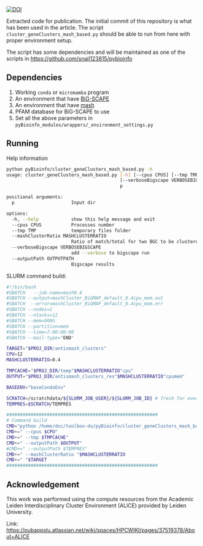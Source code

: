 
[![DOI](https://zenodo.org/badge/787321091.svg)](https://zenodo.org/doi/10.5281/zenodo.10978017)

Extracted code for publication. The initial commit of this repository is what has been used in the article. The script `cluster_geneClusters_mash_based.py` should be able to run from here with proper environment setup.

The script has some dependencies and will be maintained as one of the scripts in https://github.com/snail123815/pybioinfo

## Dependencies

1. Working `conda` or `micromamba` program 
2. An environment that have [BiG-SCAPE](https://github.com/medema-group/BiG-SCAPE)
3. An environment that have [mash](https://github.com/marbl/Mash)
4. PFAM database for BiG-SCAPE to use
5. Set all the above parameters in `pyBioinfo_modules/wrappers/_environment_settings.py`

## Running

Help information

```sh
python pyBioinfo/cluster_geneClusters_mash_based.py -h
usage: cluster_geneClusters_mash_based.py [-h] [--cpus CPUS] [--tmp TMP] [--mashClusterRatio MASHCLUSTERRATIO]
                                          [--verboseBigscape VERBOSEBIGSCAPE] --outputPath OUTPUTPATH
                                          p

positional arguments:
  p                     Input dir

options:
  -h, --help            show this help message and exit
  --cpus CPUS           Processes number
  --tmp TMP             temporary files folder
  --mashClusterRatio MASHCLUSTERRATIO
                        Ratio of match/total for two BGC to be clustered
  --verboseBigscape VERBOSEBIGSCAPE
                        add --verbose to bigscape run
  --outputPath OUTPUTPATH
                        Bigscape results
```

SLURM command build:

```sh
#!/bin/bash
#SBATCH   --job-name=mash0.4
#SBATCH --output=mashCluster_BiGMAP_default_0.4cpu_mem.out
#SBATCH  --error=mashCluster_BiGMAP_default_0.4cpu_mem.err
#SBATCH --nodes=1
#SBATCH --ntasks=12
#SBATCH --mem=900G
#SBATCH --partition=mem
#SBATCH --time=7-00:00:00
#SBATCH --mail-type="END"

TARGET="$PROJ_DIR/antismash_clusters"
CPU=12
MASHCLUSTERRATIO=0.4

TMPCACHE="$PROJ_DIR/temp"$MASHCLUSTERRATIO"cpu"
OUTPUT="$PROJ_DIR/antismash_clusters_res"$MASHCLUSTERRATIO"cpumem"

BASEENV="baseCondaEnv"

SCRATCH=/scratchdata/${SLURM_JOB_USER}/${SLURM_JOB_ID} # fresh for every job
TEMPRES=$SCRATCH/TEMPRES

########################################################
# Command build
CMD="python /home/duc/toolbox-du/pyBioinfo/cluster_geneClusters_mash_based.py"
CMD+=" --cpus $CPU"
CMD+=" --tmp $TMPCACHE"
CMD+=" --outputPath $OUTPUT"
#CMD+=" --outputPath $TEMPRES"
CMD+=" --mashClusterRatio "$MASHCLUSTERRATIO
CMD+=" "$TARGET
########################################################
```

## Acknowledgement

This work was performed using the compute resources from the Academic Leiden Interdisciplinary Cluster Environment (ALICE) provided by Leiden University.

Link: https://pubappslu.atlassian.net/wiki/spaces/HPCWIKI/pages/37519378/About+ALICE
